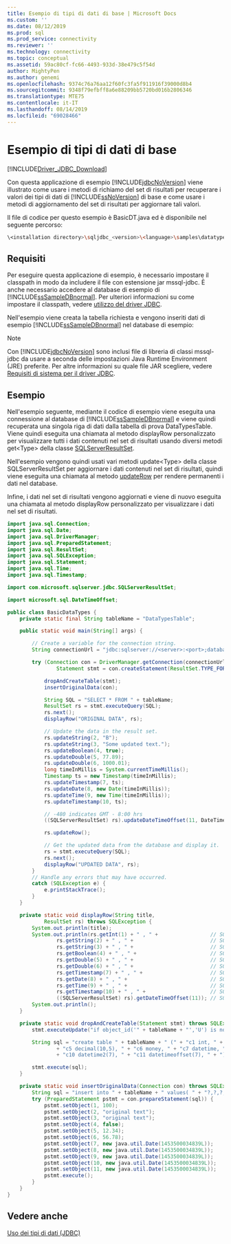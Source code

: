 ```yaml
---
title: Esempio di tipi di dati di base | Microsoft Docs
ms.custom: ''
ms.date: 08/12/2019
ms.prod: sql
ms.prod_service: connectivity
ms.reviewer: ''
ms.technology: connectivity
ms.topic: conceptual
ms.assetid: 59ac80cf-fc66-4493-933d-38e479c5f54d
author: MightyPen
ms.author: genemi
ms.openlocfilehash: 9374c76a76aa12f60fc3fa5f911916f39000d8b4
ms.sourcegitcommit: 9348f79efbff8a6e88209bb5720bd016b2806346
ms.translationtype: MTE75
ms.contentlocale: it-IT
ms.lasthandoff: 08/14/2019
ms.locfileid: "69028466"
---
```

# <a name="basic-data-types-sample"></a>Esempio di tipi di dati di base

[!INCLUDE[Driver_JDBC_Download](../../includes/driver_jdbc_download.md)]

Con questa applicazione di esempio [!INCLUDE[jdbcNoVersion](../../includes/jdbcnoversion_md.md)] viene illustrato come usare i metodi di richiamo del set di risultati per recuperare i valori dei tipi di dati di [!INCLUDE[ssNoVersion](../../includes/ssnoversion-md.md)] di base e come usare i metodi di aggiornamento del set di risultati per aggiornare tali valori.

Il file di codice per questo esempio è BasicDT.java ed è disponibile nel seguente percorso:

```bash
\<installation directory>\sqljdbc_<version>\<language>\samples\datatypes
```

## <a name="requirements"></a>Requisiti

Per eseguire questa applicazione di esempio, è necessario impostare il classpath in modo da includere il file con estensione jar mssql-jdbc. È anche necessario accedere al database di esempio di [!INCLUDE[ssSampleDBnormal](../../includes/sssampledbnormal_md.md)]. Per ulteriori informazioni su come impostare il classpath, vedere [utilizzo del driver JDBC](../../connect/jdbc/using-the-jdbc-driver.md).

Nell'esempio viene creata la tabella richiesta e vengono inseriti dati di esempio [!INCLUDE[ssSampleDBnormal](../../includes/sssampledbnormal_md.md)] nel database di esempio:

> [!NOTE]  
> Con [!INCLUDE[jdbcNoVersion](../../includes/jdbcnoversion_md.md)] sono inclusi file di libreria di classi mssql-jdbc da usare a seconda delle impostazioni Java Runtime Environment (JRE) preferite. Per altre informazioni su quale file JAR scegliere, vedere [Requisiti di sistema per il driver JDBC](../../connect/jdbc/system-requirements-for-the-jdbc-driver.md).

## <a name="example"></a>Esempio

Nell'esempio seguente, mediante il codice di esempio viene eseguita una connessione al database di [!INCLUDE[ssSampleDBnormal](../../includes/sssampledbnormal_md.md)] e viene quindi recuperata una singola riga di dati dalla tabella di prova DataTypesTable. Viene quindi eseguita una chiamata al metodo displayRow personalizzato per visualizzare tutti i dati contenuti nel set di risultati usando diversi metodi get\<Type> della classe [SQLServerResultSet](../../connect/jdbc/reference/sqlserverresultset-class.md).

Nell'esempio vengono quindi usati vari metodi update\<Type> della classe SQLServerResultSet per aggiornare i dati contenuti nel set di risultati, quindi viene eseguita una chiamata al metodo [updateRow](../../connect/jdbc/reference/updaterow-method-sqlserverresultset.md) per rendere permanenti i dati nel database.

Infine, i dati nel set di risultati vengono aggiornati e viene di nuovo eseguita una chiamata al metodo displayRow personalizzato per visualizzare i dati nel set di risultati.

```java
import java.sql.Connection;
import java.sql.Date;
import java.sql.DriverManager;
import java.sql.PreparedStatement;
import java.sql.ResultSet;
import java.sql.SQLException;
import java.sql.Statement;
import java.sql.Time;
import java.sql.Timestamp;

import com.microsoft.sqlserver.jdbc.SQLServerResultSet;

import microsoft.sql.DateTimeOffset;

public class BasicDataTypes {
    private static final String tableName = "DataTypesTable";

    public static void main(String[] args) {

        // Create a variable for the connection string.
        String connectionUrl = "jdbc:sqlserver://<server>:<port>;databaseName=<database>;user=<user>;password=<password>";

        try (Connection con = DriverManager.getConnection(connectionUrl);
                Statement stmt = con.createStatement(ResultSet.TYPE_FORWARD_ONLY, ResultSet.CONCUR_UPDATABLE);) {

            dropAndCreateTable(stmt);
            insertOriginalData(con);

            String SQL = "SELECT * FROM " + tableName;
            ResultSet rs = stmt.executeQuery(SQL);
            rs.next();
            displayRow("ORIGINAL DATA", rs);

            // Update the data in the result set.
            rs.updateString(2, "B");
            rs.updateString(3, "Some updated text.");
            rs.updateBoolean(4, true);
            rs.updateDouble(5, 77.89);
            rs.updateDouble(6, 1000.01);
            long timeInMillis = System.currentTimeMillis();
            Timestamp ts = new Timestamp(timeInMillis);
            rs.updateTimestamp(7, ts);
            rs.updateDate(8, new Date(timeInMillis));
            rs.updateTime(9, new Time(timeInMillis));
            rs.updateTimestamp(10, ts);

            // -480 indicates GMT - 8:00 hrs
            ((SQLServerResultSet) rs).updateDateTimeOffset(11, DateTimeOffset.valueOf(ts, -480));

            rs.updateRow();

            // Get the updated data from the database and display it.
            rs = stmt.executeQuery(SQL);
            rs.next();
            displayRow("UPDATED DATA", rs);
        }
        // Handle any errors that may have occurred.
        catch (SQLException e) {
            e.printStackTrace();
        }
    }

    private static void displayRow(String title,
            ResultSet rs) throws SQLException {
        System.out.println(title);
        System.out.println(rs.getInt(1) + " , " +                 // SQL integer type.
                rs.getString(2) + " , " +                         // SQL char type.
                rs.getString(3) + " , " +                         // SQL varchar type.
                rs.getBoolean(4) + " , " +                        // SQL bit type.
                rs.getDouble(5) + " , " +                         // SQL decimal type.
                rs.getDouble(6) + " , " +                         // SQL money type.
                rs.getTimestamp(7) + " , " +                      // SQL datetime type.
                rs.getDate(8) + " , " +                           // SQL date type.
                rs.getTime(9) + " , " +                           // SQL time type.
                rs.getTimestamp(10) + " , " +                     // SQL datetime2 type.
                ((SQLServerResultSet) rs).getDateTimeOffset(11)); // SQL datetimeoffset type.
        System.out.println();
    }

    private static void dropAndCreateTable(Statement stmt) throws SQLException {
        stmt.executeUpdate("if object_id('" + tableName + "','U') is not null" + " drop table " + tableName);

        String sql = "create table " + tableName + " (" + "c1 int, " + "c2 char(20), " + "c3 varchar(20), " + "c4 bit, "
                + "c5 decimal(10,5), " + "c6 money, " + "c7 datetime, " + "c8 date, " + "c9 time(7), "
                + "c10 datetime2(7), " + "c11 datetimeoffset(7), " + ");";

        stmt.execute(sql);
    }

    private static void insertOriginalData(Connection con) throws SQLException {
        String sql = "insert into " + tableName + " values( " + "?,?,?,?,?,?,?,?,?,?,?" + ")";
        try (PreparedStatement pstmt = con.prepareStatement(sql)) {
            pstmt.setObject(1, 100);
            pstmt.setObject(2, "original text");
            pstmt.setObject(3, "original text");
            pstmt.setObject(4, false);
            pstmt.setObject(5, 12.34);
            pstmt.setObject(6, 56.78);
            pstmt.setObject(7, new java.util.Date(1453500034839L));
            pstmt.setObject(8, new java.util.Date(1453500034839L));
            pstmt.setObject(9, new java.util.Date(1453500034839L));
            pstmt.setObject(10, new java.util.Date(1453500034839L));
            pstmt.setObject(11, new java.util.Date(1453500034839L));
            pstmt.execute();
        }
    }
}

```

## <a name="see-also"></a>Vedere anche

[Uso dei tipi di dati &#40;JDBC&#41;](../../connect/jdbc/working-with-data-types-jdbc.md)
